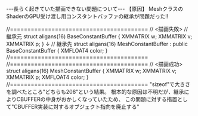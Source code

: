 ---長らく起きていた描画できない問題について---
【原因】
MeshクラスのShaderのGPU受け渡し用コンスタントバッファの継承が問題だった!!

//========================================
//  <描画失敗>
//  継承元
struct aligans(16) BaseConstantBuffer
{
    XMMATRIX w;
    XMMATRIX v;
    XMMATRIX p;
}
    ↓
//  継承先
struct aligans(16) MeshConstantBuffer
    : public BaseConstantBuffer
{
    XMFLOAT4 color;
}
//========================================
//========================================
//  <描画成功>
struct aligans(16) MeshConstantBuffer
{
    XMMATRIX w;
    XMMATRIX v;
    XMMATRIX p;
    XMFLOAT4 color;
}
//========================================
"sizeof"で大きさを調べたところ"どちらも208"という結果。
根本的な原因は不明だが、継承によりCBUFFERの中身がおかしくなっていたため、
この問題に対する措置として"CBUFFER実装に対するオブジェクト指向を廃止する"

